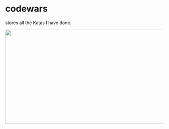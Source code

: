 # codewars
stores all the Katas I have done.

<p align="center">
  <img width="846" height="300" src="https://i1.wp.com/www.jessicayung.com/wp-content/uploads/2016/09/cw.png?fit=846%2C636&ssl=1">
</p>
